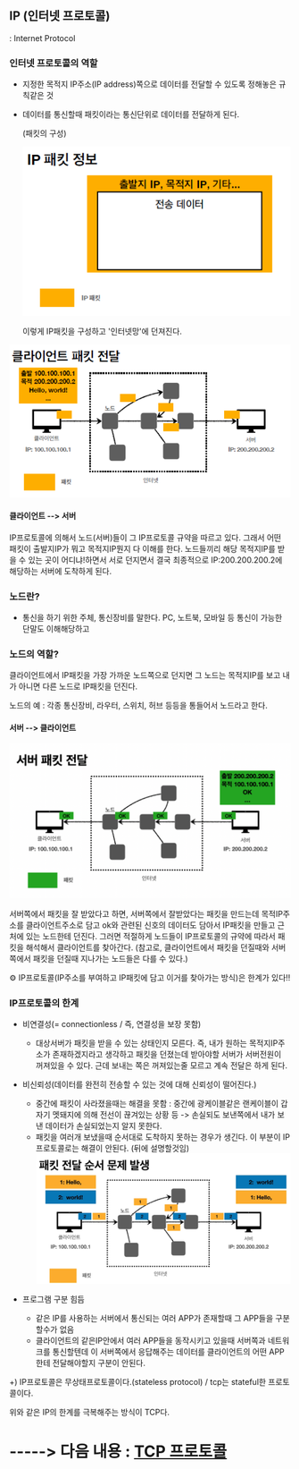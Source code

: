 ## IP  (인터넷 프로토콜)

:  Internet Protocol



### 인터넷 프로토콜의 역할

+ 지정한 목적지 IP주소(IP address)쪽으로 데이터를 전달할 수 있도록 정해놓은 규칙같은 것

+ 데이터를 통신할때 패킷이라는 통신단위로 데이터를 전달하게 된다.

  (패킷의 구성)

  ![image-20211202182513718](./images/ippacket.png "IP패킷") 

  이렇게 IP패킷을 구성하고 '인터넷망'에 던져진다.

<img src="./images/ippacket2.png" alt="image-20211202182642826" style="zoom:200%;" /> 

#### 클라이언트 --> 서버

IP프로토콜에 의해서 노드(서버)들이 그 IP프로토콜 규약을 따르고 있다. 그래서 어떤 패킷이 출발지IP가 뭐고 목적지IP뭔지 다 이해를 한다. 노드들끼리 해당 목적지IP를 받을 수 있는 곳이 어디냐!하면서 서로 던지면서 결국 최종적으로 IP:200.200.200.2에 해당하는 서버에 도착하게 된다.



### 노드란?

- 통신을 하기 위한 주체, 통신장비를 말한다. PC, 노트북, 모바일 등 통신이 가능한 단말도 이해해당하고 

### 노드의 역할?

클라이언트에서 IP패킷을 가장 가까운 노드쪽으로 던지면 그 노드는 목적지IP를 보고 내가 아니면 다른 노드로 IP패킷을 던진다.

 노드의 예 : 각종 통신장비, 라우터, 스위치, 허브 등등을 통들어서 노드라고 한다.



#### 서버 --> 클라이언트

![image-20221001165228692](./images/serverpacket.png)  

서버쪽에서 패킷을 잘 받았다고 하면, 서버쪽에서 잘받았다는 패킷을 만드는데 목적IP주소를 클라이언트주소로 담고 ok와 관련된 신호의 데이터도 담아서 IP패킷을 만들고 근처에 있는 노드한테 던진다.
그러면 적절하게 노드들이 IP프로토콜의 규약에 따라서 패킷을 해석해서 클라이언트를 찾아간다.
(참고로, 클라이언트에서 패킷을 던질때와 서버쪽에서 패킷을 던질때 지나가는 노드들은 다를 수 있다.)

⚙️ IP프로토콜(IP주소를 부여하고 IP패킷에 담고 이거를 찾아가는 방식)은 한계가 있다!!



### IP프로토콜의 한계

+ 비연결성(= connectionless / 즉, 연결성을 보장 못함)
  + 대상서버가 패킷을 받을 수 있는 상태인지 모른다. 즉, 내가 원하는 목적지IP주소가 존재하겠지라고 생각하고 패킷을 던졌는데 받아야할 서버가 서버전원이 꺼져있을 수 있다. 근데 보내는 쪽은 꺼져있는줄 모르고 계속 전달은 하게 된다.

+ 비신뢰성(데이터를 완전히 전송할 수 있는 것에 대해 신뢰성이 떨어진다.)
  + 중간에 패킷이 사라졌을때는 해결을 못함 : 중간에 광케이블같은 랜케이블이 갑자기 멧돼지에 의해 전선이 끊겨있는 상황 등 -> 손실되도 보낸쪽에서 내가 보낸 데이터가 손실되었는지 알지 못한다.
  + 패킷을 여러개 보냈을때 순서대로 도착하지 못하는 경우가 생긴다. 이 부분이 IP프로토콜로는 해결이 안된다.   (뒤에 설명할것임) 
    <img src="./images/order_error.png" alt="image-20221001170051606" style="zoom:50%;" /> 
  
+ 프로그램 구분 힘듬
  + 같은 IP를 사용하는 서버에서 통신되는 여러 APP가 존재할때 그 APP들을 구분할수가 없음
  + 클라이언트의 같은IP안에서 여러 APP들을 동작시키고 있을때 서버쪽과 네트워크를 통신할텐데 이 서버쪽에서 응답해주는 데이터를 클라이언트의 어떤 APP한테 전달해야할지 구분이 안된다.

+) IP프로토콜은 무상태프로토콜이다.(stateless protocol) / tcp는 stateful한 프로토콜이다.



위와 같은 IP의 한계를 극복해주는 방식이 TCP다.

-----> 다음 내용 : [TCP 프로토콜](../TCP-UDP/README.md)
=======
